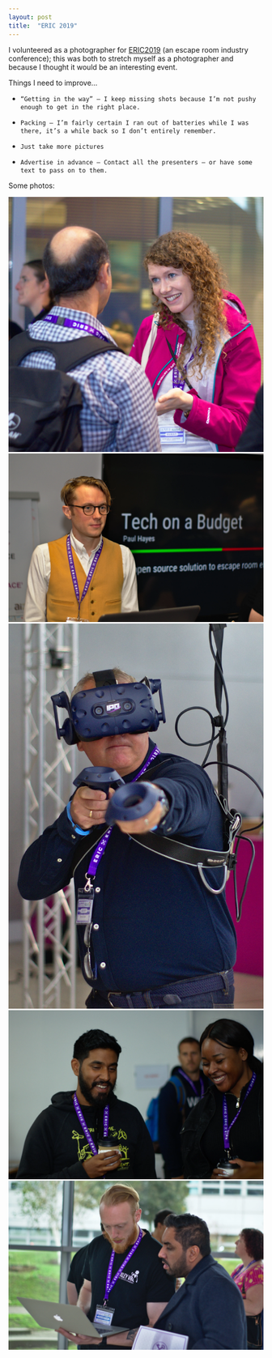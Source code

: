 ```yaml
---
layout: post
title:  "ERIC 2019"
--- 
```



I volunteered as a photographer for [ERIC2019](http://ericuk.org/) (an escape room industry conference); this was both to stretch myself  as a photographer and because I thought it would be an interesting event.

Things I need to improve…

*     “Getting in the way” – I keep missing shots because I’m not pushy enough to get in the right place.
*     Packing – I’m fairly certain I ran out of batteries while I was there, it’s a while back so I don’t entirely remember.
*     Just take more pictures
*     Advertise in advance – Contact all the presenters – or have some text to pass on to them.

Some photos:


<IMG SRC="/assets/images/eric2019/1.jpg">
<IMG SRC="/assets/images/eric2019/2.jpg">
<IMG SRC="/assets/images/eric2019/3.jpg">
<IMG SRC="/assets/images/eric2019/4.jpg">
<IMG SRC="/assets/images/eric2019/5.jpg">

